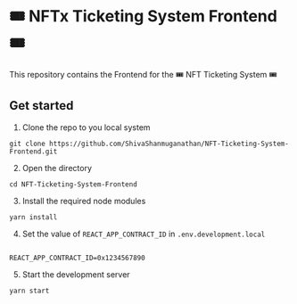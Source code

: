 # 🎟️ NFTx Ticketing System Frontend 🎟️

This repository contains the Frontend for the 🎟️ NFT Ticketing System 🎟️


## Get started

1. Clone the repo to you local system

```shell
git clone https://github.com/ShivaShanmuganathan/NFT-Ticketing-System-Frontend.git
```

2. Open the directory

```shell
cd NFT-Ticketing-System-Frontend
```

3. Install the required node modules

```shell
yarn install
```

4. Set the value of `REACT_APP_CONTRACT_ID` in `.env.development.local`

```shell

REACT_APP_CONTRACT_ID=0x1234567890
```

5. Start the development server

```shell
yarn start
```
